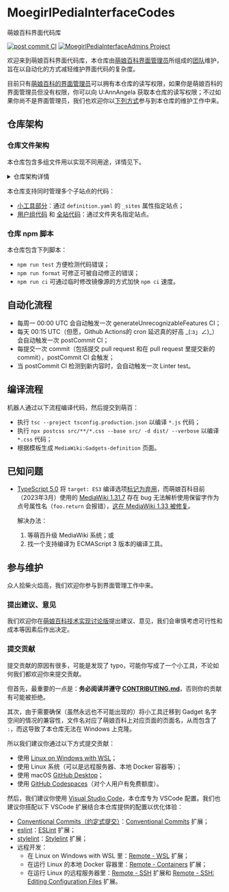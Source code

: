 # MoegirlPediaInterfaceCodes

萌娘百科界面代码库

[![post commit CI](https://github.com/MoegirlPediaInterfaceAdmins/MoegirlPediaInterfaceCodes/actions/workflows/postCommit.yaml/badge.svg)](https://github.com/MoegirlPediaInterfaceAdmins/MoegirlPediaInterfaceCodes/actions/workflows/postCommit.yaml) [![MoegirlPediaInterfaceAdmins Project](https://img.shields.io/badge/MoegirlPediaInterfaceAdmins-Project-blue?style=flat&logo=github&labelColor=343B42)](https://github.com/orgs/MoegirlPediaInterfaceAdmins/projects/1/views/1)

欢迎来到萌娘百科界面代码库，本仓库由[萌娘百科界面管理员](https://zh.moegirl.org.cn/_?curid=489391)所组成的[团队](https://github.com/MoegirlPediaInterfaceAdmins)维护，旨在以自动化的方式减轻维护界面代码的复杂度。

目前只有[萌娘百科的界面管理员](https://zh.moegirl.org.cn/Special:Listusers/interface-admin)可以拥有本仓库的读写权限，如果你是萌娘百科的界面管理员但没有权限，你可以向 U:AnnAngela 获取本仓库的读写权限；不过如果你尚不是界面管理员，我们也欢迎你以[下列方式](#参与维护)参与到本仓库的维护工作中来。

## 仓库架构

### 仓库文件架构

本仓库包含多组文件用以实现不同用途，详情见下。

<details><summary>仓库架构详情</summary>

- [`.github`](.github) 文件夹用以保存 GitHub Dependabot 和 GitHub Actions 所需配置文件，其中：
  - [`.github/workflows/postCommit.yaml`](.github/workflows/postCommit.yaml) 用以保存自动化流程，包含自动配置 Conventional Commits（约定式提交）所需 scope（作用域）信息、自动导入来自 npm 和指定页面的代码、自动补全小工具列表和自动生成 polyfill 文件；
  - [`.github/workflows/generateUnrecognizableFeatures.yaml`](.github/workflows/generateUnrecognizableFeatures.yaml) 用以定时生成 [`scripts/generatePolyfill/unrecognizableFeatures.json`](scripts/generatePolyfill/unrecognizableFeatures.json) 以减少生成 polyfill 时的网络请求；
    - [`.github/workflows/auto_assign.yaml`](.github/workflows/auto_assign.yaml) 用以自动对 pull request 和 issue 添加 assignees 和 reviewers（若有）。
- [`.vscode/settings.json`](.vscode/settings.json) 用来保存 Conventional Commits（约定式提交）所需 scope（作用域）信息；
- [`scripts`](scripts) 文件夹用以保存流程所需代码，其中：
  - [`scripts/postCommit/prepareGit.js`](scripts/postCommit/prepareGit.js) 用来准备 Github Actions 上的 git 环境，自动生成 author 和 committer 的相关信息；
  - [`scripts/browserify/index.js`](scripts/browserify/index.js) 用来通过 [browserify](https://browserify.org/) 库导入来自 npm 的代码，其目标在 [`scripts/browserify/targets.yaml`](scripts/browserify/targets.yaml) 中定义；
  - [`scripts/prefetch/index.js`](scripts/prefetch/index.js) 用来导入来自指定页面的代码，其目标在 [`scripts/prefetch/targets.yaml`](scripts/prefetch/targets.yaml) 中定义；
  - [`scripts/generatePolyfill/index.js`](scripts/generatePolyfill/index.js) 用来自动生成 polyfill 文件，该代码使用了来自《金融时报》的 [polyfill.io](https://polyfill.io/v3/)（[Financial-Times/polyfill-service](https://github.com/Financial-Times/polyfill-service)）和 [Financial-Times/polyfill-library](https://github.com/Financial-Times/polyfill-library)；
  - [`scripts/generateGadgetsDefinition/index.js`](scripts/generateGadgetsDefinition/index.js) 用来自动补全小工具列表，当发现新增小工具时，该代码会自动将对应小工具插入到 [`src/gadgets/Gadgets-definition-list.yaml`](src/gadgets/Gadgets-definition-list.yaml) 的响应列表的末尾；
  - [`scripts/generateConventionalCommitsScopes/index.js`](scripts/generateConventionalCommitsScopes/index.js) 用来自动配置 Conventional Commits（约定式提交）所需 scope（作用域）信息；
  - [`scripts/postCommit/linguist-generated.js`](scripts/postCommit/linguist-generated.js) 用来自动生成 [`.gitattributes`](.gitattributes) 以告知 Github 如何区分代码是否自动生成；
  - [`scripts/postCommit/push.js`](scripts/postCommit/push.js) 用来推送由 Github Actions 做出的更改；
  - [`scripts/generateUnrecognizableFeatures/index.js`](scripts/generateUnrecognizableFeatures/index.js) 用来生成 [`scripts/generatePolyfill/unrecognizableFeatures.json`](scripts/generatePolyfill/unrecognizableFeatures.json) 以减少生成 polyfill 时的网络请求；
  - [`scripts/emailmapChecker/index.js`](scripts/emailmapChecker/index.js) 用来检查相关用户是否将其萌娘百科用户名和邮箱地址添加到 [`.mailmap`](.mailmap)，若当前环境为本地则检测 git 配置文件里的邮箱地址，若当前环境为 Github Actions 则检查相关 commits 的邮箱地址。
  - [`scripts/ci/before.js`](scripts/ci/before.js) 和 [`scripts/ci/after.js`](scripts/ci/after.js) 用来在 `npm run ci` 里自动替换 [`package-lock.json`](package-lock.json) 里的 `resolved` 对应的 registry 为你本地设置的 registry，有助于加快安装速度。
- 自动化工具的配置文件：
  - [`.eslintrc.yaml`](.eslintrc.yaml) 配置 eslint，由于所有 Javascript 代码都需经过编译，故其 `parserOptions.ecmaVersion` 被指定为 `latest` 以便充分利用最新标准；
  - [`tsconfig.json`](tsconfig.json) 配置 tsc，由于需要生成能通过小工具扩展验证的代码，故其 `compilerOptions.target` 被指定为 `ES3`；
  - [`.stylelintrc.yaml`](.stylelintrc.yaml) 配置 stylelint；
  - [`.postcssrc.yaml`](.postcssrc.yaml) 配置 postcss；
  - [`.browserslistrc`](.browserslistrc) 配置 [autoprifixer](https://github.com/postcss/autoprefixer) 所使用的 [browserslist](https://github.com/browserslist/browserslist)，目前暂定锚定为 [`defaults`](https://github.com/browserslist/browserslist#full-list) 的基础上添加 `Chrome >= 70` 以适应萌百用户群体。
- 代码部分：
  - [`src/gadgets`](src/gadgets) 以文件夹形式保存小工具，每一个文件夹都是一个小工具，里面包含以下内容：
    - `definition.yaml` 保存小工具配置，包括依赖项、所需权限等，以 `_` 开头的键值对是其他配置，如小工具所在的章节等；
    - `.eslintrc.yaml` （可选）用以阻止 eslint 在某些文件上进行检查，常见于来自 npm 和指定页面的代码；
    - `*.js` 和 `*.css` 为小工具代码，文件名为萌娘百科上对应页面的页面名；
  - [`src/groups`](src/groups) 以文件夹形式保存用户组级别代码，每一个文件夹都对应一个子站点，每一个站点文件夹的子文件夹对应一个用户组，里面包含 `*.js` 和 `*.css` 等代码，文件名为萌娘百科上对应页面的页面名；
  - [`src/global`](src/global) 保存全站代码，每一个文件夹都对应一个站点，里面包含 `*.js` 和 `*.css` 等代码，文件名为萌娘百科上对应页面的页面名。

</details>

本仓库支持同时管理多个子站点的代码：

- [小工具部分](src/gadgets)：通过 `definition.yaml` 的 `_sites` 属性指定站点；
- [用户组代码](src/groups) 和 [全站代码](src/global)：通过文件夹名指定站点。

### 仓库 npm 脚本

本仓库包含下列脚本：

- `npm run test` 方便检测代码错误；
- `npm run format` 可修正可被自动修正的错误；
- `npm run ci` 可通过临时修改镜像源的方式加快 `npm ci` 速度。

## 自动化流程

- 每周一 00:00 UTC 会自动触发一次 generateUnrecognizableFeatures CI；
- 每天 00:15 UTC（但愿，Github Actions的 cron 延迟真的好高 \_(:з」∠)\_）会自动触发一次 postCommit CI；
- 每提交一次 commit（包括提交 pull request 和在 pull request 里提交新的 commit），postCommit CI 会触发；
- 当 postCommit CI 检测到新内容时，会自动触发一次 Linter test。

## 编译流程

机器人通过以下流程编译代码，然后提交到萌百：

- 执行 `tsc --project tsconfig.production.json` 以编译 `*.js` 代码；
- 执行 `npx postcss src/**/*.css --base src/ -d dist/ --verbose` 以编译 `*.css` 代码；
- 根据模板生成 `MediaWiki:Gadgets-definition` 页面。

## 已知问题

- [TypeScript 5.0](https://devblogs.microsoft.com/typescript/announcing-typescript-5-0/#deprecations-and-default-changes:~:text=and%20setting%20values%3A-,%2D%2Dtarget%3A%20ES3,-%2D%2Dout) 将 `target: ES3` 编译选项[标记为弃用](https://github.com/microsoft/TypeScript/issues/51909#issue-1498969440:~:text=configurations%20as%20deprecated%3A-,target%3A%20ES3,-noImplicitUseStrict)，而萌娘百科目前（2023年3月）使用的 [MediaWiki 1.31.7](https://zh.moegirl.org.cn/Special:%E7%89%88%E6%9C%AC#mw-version-software:~:text=MediaWiki-,1.31.7,-PHP) 存在 bug 无法解析使用保留字作为点号属性名（`foo.return` 会报错），[这在 MediaWiki 1.33 被修复](https://www.mediawiki.org/wiki/MediaWiki_1.33/wmf.19#Core_changes:~:text=Make%20JSMinPlus%20allow%20reserved%20words%20as%20property%20name%20(ES5))。

  解决办法：

  1. 等萌百升级 MediaWiki 系统；或
  2. 找一个支持编译为 ECMAScript 3 版本的编译工具。

## 参与维护

众人拾柴火焰高，我们欢迎你参与到界面管理工作中来。

### 提出建议、意见

我们欢迎你在[萌娘百科技术实现讨论版](https://zh.moegirl.org.cn/_?curid=543139)提出建议、意见，我们会审慎考虑可行性和成本等因素后作出决定。

### 提交贡献

提交贡献的原因有很多，可能是发现了 typo，可能你写成了一个小工具，不论如何我们都欢迎你来提交贡献。

但首先，最重要的一点是：**务必阅读并遵守 [CONTRIBUTING.md](CONTRIBUTING.md)**，否则你的贡献有可能被拒绝。

其次，由于需要确保（虽然永远也不可能出现的）将小工具迁移到 Gadget 名字空间的情况的兼容性，文件名对应了萌娘百科上对应页面的页面名，从而包含了 `:`，而这导致了本仓库无法在 Windows 上克隆。

所以我们建议你通过以下方式提交贡献：

- 使用 [Linux on Windows with WSL](https://learn.microsoft.com/zh-cn/windows/wsl/install)；
- 使用 Linux 系统（可以是远程服务器、本地 Docker 容器等）；
- 使用 macOS [GitHub Desktop](https://desktop.github.com/)；
- 使用 [GitHub Codespaces](https://github.com/features/codespaces)（对个人用户有免费额度）。

然后，我们建议你使用 [Visual Studio Code](https://code.visualstudio.com/)，本仓库专为 VSCode 配置。我们也建议你搭配以下 VSCode 扩展结合本仓库提供的配置以优化体验：

- [Conventional Commits（约定式提交）](https://www.conventionalcommits.org/)：[Conventional Commits](https://marketplace.visualstudio.com/items?itemName=vivaxy.vscode-conventional-commits)  扩展；
- [eslint](https://eslint.org/)：[ESLint](https://marketplace.visualstudio.com/items?itemName=dbaeumer.vscode-eslint) 扩展；
- [stylelint](https://stylelint.io/)：[Stylelint](https://marketplace.visualstudio.com/items?itemName=stylelint.vscode-stylelint) 扩展；
- 远程开发：
  - 在 Linux on Windows with WSL 里：[Remote - WSL](https://marketplace.visualstudio.com/items?itemName=ms-vscode-remote.remote-wsl) 扩展；
  - 在运行 Linux 的本地 Docker 容器里：[Remote - Containers](https://marketplace.visualstudio.com/items?itemName=ms-vscode-remote.remote-containers) 扩展；
  - 在运行 Linux 的远程服务器里：[Remote - SSH](https://marketplace.visualstudio.com/items?itemName=ms-vscode-remote.remote-ssh) 扩展和 [Remote - SSH: Editing Configuration Files](https://marketplace.visualstudio.com/items?itemName=ms-vscode-remote.remote-ssh-edit) 扩展。
